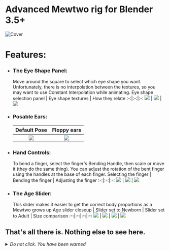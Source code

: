 # Advanced Mewtwo rig for Blender 3.5+

![Cover](https://user-images.githubusercontent.com/47396668/235408800-9a3cbf4c-cf74-483a-a8b1-d7c4976828d3.png)

# Features:

* ### The Eye Shape Panel:
  Move around the square to select which eye shape you want. Unfortunately, there is no interpolation between the textures, so you may want to use Constant Interpolation while animating.
  Eye shape selection panel | Eye shape textures | How they relate
  :-:|:-:|:-:
  ![](https://user-images.githubusercontent.com/47396668/235409769-5ca832ff-8df5-4a0c-be5c-65b3d4d65652.png) | ![](https://user-images.githubusercontent.com/47396668/235409160-e7604f77-cf08-409f-8bd4-addeeecd057d.png) | ![](https://user-images.githubusercontent.com/47396668/235409751-1a2d5e66-db6e-4630-bcce-1fd9a6e25fe4.png)

* ### Posable Ears:
  Default Pose | Floppy ears
  :-:|:-:
  ![](https://user-images.githubusercontent.com/47396668/235411225-df1c109b-1da4-4f5e-b849-37ddb0db270a.png) | ![](https://user-images.githubusercontent.com/47396668/235411272-b03442de-bb89-438e-befe-4cc2474fb0dc.png)

* ### Hand Controls:
  To bend a finger, select the finger's Bending Handle, then scale or move it (they do the same thing). You can adjust the rotation of the bent finger using the handles at the base of each finger.
  Selecting the finger | Bending the finger | Adjusting the finger
  :-:|:-:|:-:
  ![](https://user-images.githubusercontent.com/47396668/235411748-c88c1324-d7fa-487e-809e-457e6cd767d8.png) | ![](https://user-images.githubusercontent.com/47396668/235412022-8a3efee0-23db-4797-9228-7c64cfd295e1.png) | ![](https://user-images.githubusercontent.com/47396668/235412331-a5d2c386-3482-4d92-85c5-8634cfb9fa47.png)

* ### The Age Slider:
  This slider makes it easier to get the correct body proportions as a Mewtwo grows up
  Age slider closeup | Slider set to Newborn | Slider set to Adult | Size comparison
  :-:|:-:|:-:|:-:
  ![](https://user-images.githubusercontent.com/47396668/235413834-ae811120-b0d2-4b6b-9653-a1cc5b81f37e.png) | ![](https://user-images.githubusercontent.com/47396668/235414161-4f6ace4b-f5ab-4225-952b-4c6975f1615d.png) | ![](https://user-images.githubusercontent.com/47396668/235414350-f09e1b4a-ba7d-4e07-bb7d-1ecf076e122c.png) | ![](https://user-images.githubusercontent.com/47396668/235416086-292b56d5-9c03-45ec-be12-cfbec0370a27.png)



## That's all there is. Nothing else to see here.



<details>
  <summary><i>Do not click. You have been warned</i></summary>
  
  ![run](https://user-images.githubusercontent.com/47396668/235410304-87b83028-3e30-43a9-b277-ce109dcc438a.gif)
</details>
